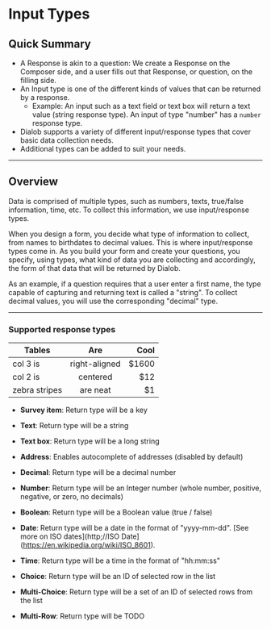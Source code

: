 # Input Types

## Quick Summary

* A Response is akin to a question: We create a Response on the Composer side, and a user fills out that Response, or question, on the filling side.
* An Input type is one of the different kinds of values that can be returned by a response. 
  * Example: An input such as a text field or text box will return a text value (string response type). An input of type "number" has a `number` response type.
* Dialob supports a variety of different input/response types that cover basic data collection needs.
* Additional types can be added to suit your needs.

---

## Overview

Data is comprised of multiple types, such as numbers, texts, true/false information, time, etc.  To collect this information, we use input/response types. 

When you design a form, you decide what type of information to collect, from names to birthdates to decimal values. This is where input/response types come in. As you build your form and create your questions, you specify, using types, what kind of data you are collecting and accordingly, the form of that data that will be returned by Dialob.

As an example, if a question requires that a user enter a first name, the type capable of capturing and returning text is called a "string".  To collect decimal values, you will use the corresponding "decimal" type.

---



### Supported response types


| Tables        | Are           | Cool  |
| ------------- |:-------------:| -----:|
| col 3 is      | right-aligned | $1600 |
| col 2 is      | centered      |   $12 |
| zebra stripes | are neat      |    $1 |



* **Survey item**: Return type will be a key

* **Text**: Return type will be a string

* **Text box**: Return type will be a long string

* **Address**: Enables autocomplete of addresses (disabled by default)

* **Decimal**: Return type will be a decimal number

* **Number**: Return type will be an Integer number (whole number, positive, negative, or zero, no decimals)

* **Boolean**: Return type will be a Boolean value (true / false)

* **Date**: Return type will be a date in the format of "yyyy-mm-dd". [See more on ISO dates](http;//ISO Date](https://en.wikipedia.org/wiki/ISO_8601).

* **Time**: Return type will be a time in the format of "hh:mm:ss"

* **Choice**: Return type will be an ID of selected row in the list

* **Multi-Choice**: Return type will be a set of an ID of selected rows from the list

* **Multi-Row**: Return type will be TODO

